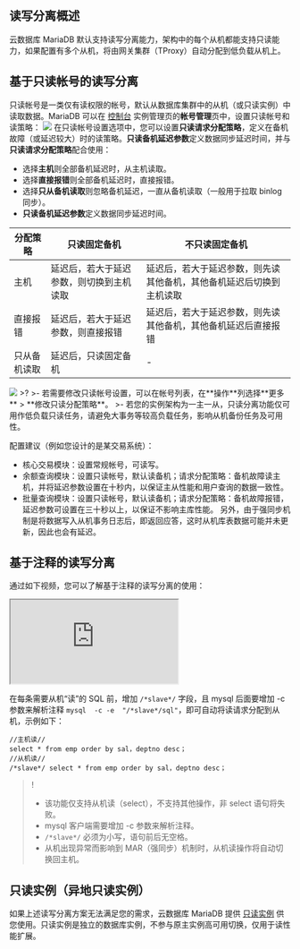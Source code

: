 
## 读写分离概述
云数据库 MariaDB 默认支持读写分离能力，架构中的每个从机都能支持只读能力，如果配置有多个从机，将由网关集群（TProxy）自动分配到低负载从机上。

## 基于只读帐号的读写分离
只读帐号是一类仅有读权限的帐号，默认从数据库集群中的从机（或只读实例）中读取数据。MariaDB 可以在 [控制台](https://console.cloud.tencent.com/mariadb) 实例管理页的**帐号管理**页中，设置只读帐号和读策略：
![](https://main.qcloudimg.com/raw/15b490b02787a9f77fbbd512e8a1c3a6.png)
在只读帐号设置选项中，您可以设置**只读请求分配策略**，定义在备机故障（或延迟较大）时的读策略。**只读备机延迟参数**定义数据同步延迟时间，并与**只读请求分配策略**配合使用：
 - 选择**主机**则全部备机延迟时，从主机读取。
 - 选择**直接报错**则全部备机延迟时，直接报错。
 - 选择**只从备机读取**则忽略备机延迟，一直从备机读取（一般用于拉取 binlog 同步）。
 - **只读备机延迟参数**定义数据同步延迟时间。
<table>
<thead><tr><th>分配策略</th><th>只读固定备机</th><th>不只读固定备机</th></tr></thead>
<tbody><tr>
<td>主机</td>
<td>延迟后，若大于延迟参数，则切换到主机读取</td>
<td>延迟后，若大于延迟参数，则先读其他备机，其他备机延迟后切换到主机读取</td></tr>
<tr>
<td>直接报错</td>
<td>延迟后，若大于延迟参数，则直接报错</td>
<td>延迟后，若大于延迟参数，则先读其他备机，其他备机延迟后直接报错</td></tr>
<tr>
<td>只从备机读取</td>
<td>延迟后，只读固定备机</td>
<td>-</td></tr>
</tbody></table>
<img src="https://qcloudimg.tencent-cloud.cn/raw/88051c1eb66f7407f927ac3f421c66ea.png"  style="zoom:90%;">
>?
>- 若需要修改只读帐号设置，可以在帐号列表，在**操作**列选择**更多** > **修改只读分配策略**。
>- 若您的实例架构为一主一从，只读分离功能仅可用作低负载只读任务，请避免大事务等较高负载任务，影响从机备份任务及可用性。


配置建议（例如您设计的是某交易系统）：
- 核心交易模块：设置常规帐号，可读写。
- 余额查询模块：设置只读帐号，默认读备机；请求分配策略：备机故障读主机，并将延迟参数设置在十秒内，以保证主从性能和用户查询的数据一致性。
- 批量查询模块：设置只读帐号，默认读备机；请求分配策略：备机故障报错，延迟参数可设置在三十秒以上，以保证不影响主库性能。
另外，由于强同步机制是将数据写入从机事务日志后，即返回应答，这时从机库表数据可能并未更新，因此也会有延迟。

## 基于注释的读写分离
通过如下视频，您可以了解基于注释的读写分离的使用：
<div class="doc-video-mod"><iframe src="https://cloud.tencent.com/edu/learning/quick-play/2680-51920?source=gw.doc.media&withPoster=1&notip=1"></iframe></div>

在每条需要从机“读”的 SQL 前，增加 `/*slave*/` 字段，且 mysql 后面要增加 -c 参数来解析注释 `mysql  -c -e  "/*slave*/sql"`，即可自动将读请求分配到从机，示例如下：
```
//主机读//
select * from emp order by sal，deptno desc；
//从机读//
/*slave*/ select * from emp order by sal，deptno desc；
```
>!
>- 该功能仅支持从机读（select），不支持其他操作，非 select 语句将失败。
>- mysql 客户端需要增加 -c 参数来解析注释。
>- `/*slave*/` 必须为小写，语句前后无空格。
>- 从机出现异常而影响到 MAR（强同步）机制时，从机读操作将自动切换回主机。

## 只读实例（异地只读实例）
如果上述读写分离方案无法满足您的需求，云数据库 MariaDB 提供 [只读实例](https://cloud.tencent.com/document/product/237/46582) 供您使用。只读实例是独立的数据库实例，不参与原主实例高可用切换，仅用于读性能扩展。
